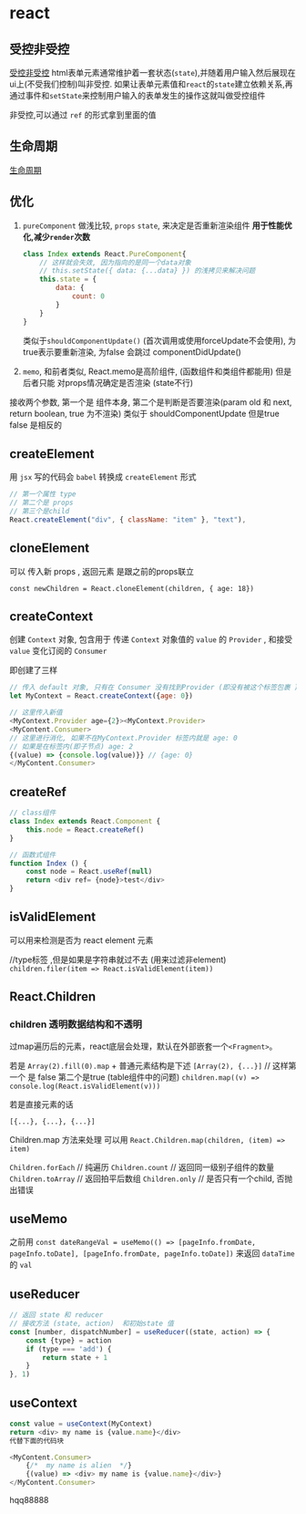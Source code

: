 # react

## 受控非受控

[受控非受控](https://juejin.cn/post/6858276396968951822)
html表单元素通常维护着一套状态(`state`),并随着用户输入然后展现在ui上(不受我们控制)叫非受控. 如果让表单元素值和`react`的`state`建立依赖关系,再通过事件和`setState`来控制用户输入的表单发生的操作这就叫做受控组件

非受控,可以通过 `ref` 的形式拿到里面的值

## 生命周期

[生命周期](https://projects.wojtekmaj.pl/react-lifecycle-methods-diagram/)

## 优化

1. `pureComponent` 做浅比较, `props` `state`, 来决定是否重新渲染组件 **用于性能优化,减少`render`次数**

    ```js
    class Index extends React.PureComponent{
        // 这样就会失效, 因为指向的是同一个data对象
        // this.setState({ data: {...data} }) 的浅拷贝来解决问题
        this.state = {
            data: {
                count: 0
            }
        }
    }
    ```

    类似于`shouldComponentUpdate()` (首次调用或使用forceUpdate不会使用), 为true表示要重新渲染, 为false 会跳过 componentDidUpdate()

2. `memo`, 和前者类似, React.memo是高阶组件, (函数组件和类组件都能用)
但是后者只能 对props情况确定是否渲染 (state不行)

接收两个参数, 第一个是 组件本身, 第二个是判断是否要渲染(param old 和 next, return boolean, true 为不渲染)
类似于 shouldComponentUpdate 但是true false 是相反的

## createElement

用 `jsx` 写的代码会 `babel` 转换成 `createElement` 形式

```js
// 第一个属性 type
// 第二个是 props
// 第三个是child
React.createElement("div", { className: "item" }, "text"),
```

## cloneElement

可以 传入新 props , 返回元素 是跟之前的props联立

`const newChildren = React.cloneElement(children, { age: 18})`

## createContext

创建 `Context` 对象, 包含用于 传递 `Context` 对象值的 `value` 的 `Provider` , 和接受 `value` 变化订阅的 `Consumer`

即创建了三样

```js
// 传入 default 对象, 只有在 Consumer 没有找到Provider (即没有被这个标签包裹 )
let MyContext = React.createContext({age: 0})

// 这里传入新值
<MyContext.Provider age={2}><MyContext.Provider>
<MyContent.Consumer>
// 这里进行消化, 如果不在MyContext.Provider 标签内就是 age: 0
// 如果是在标签内(即子节点) age: 2
{(value) => {console.log(value)}} // {age: 0}
</MyContent.Consumer>
```

## createRef

```js
// class组件
class Index extends React.Component {
    this.node = React.createRef()
}

// 函数式组件
function Index () {
    const node = React.useRef(null)
    return <div ref= {node}>test</div>
}
```

## isValidElement

可以用来检测是否为 react element 元素

//type标签 ,但是如果是字符串就过不去 (用来过滤非element)
`children.filer(item => React.isValidElement(item))`

## React.Children

### children 透明数据结构和不透明

过map遍历后的元素，react底层会处理，默认在外部嵌套一个`<Fragment>`。

若是 `Array(2).fill(0).map` + 普通元素结构是下述
`[Array(2), {...}]`
// 这样第一个 是 false 第二个是true (table组件中的问题)
`children.map((v) => console.log(React.isValidElement(v)))`

若是直接元素的话

`[{...}, {...}, {...}]`

Children.map 方法来处理
可以用 `React.Children.map(children, (item) => item)`

`Children.forEach` // 纯遍历
`Children.count` // 返回同一级别子组件的数量
`Children.toArray` // 返回拍平后数组
`Children.only` // 是否只有一个child, 否抛出错误

## useMemo

之前用 `const dateRangeVal = useMemo(() => [pageInfo.fromDate, pageInfo.toDate], [pageInfo.fromDate, pageInfo.toDate])`
来返回 `dataTime` 的 `val`

## useReducer

```js
// 返回 state 和 reducer
// 接收方法 (state, action)  和初始state 值
const [number, dispatchNumber] = useReducer((state, action) => {
    const {type} = action
    if (type === 'add') {
        return state + 1
    }
}, 1)
```

## useContext

```js
const value = useContext(MyContext)
return <div> my name is {value.name}</div>
代替下面的代码块

<MyContent.Consumer>
    {/*  my name is alien  */}
    {(value) => <div> my name is {value.name}</div>}
</MyContent.Consumer>

```

hqq88888
